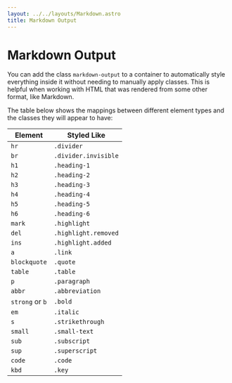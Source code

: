 ```yaml
---
layout: ../../layouts/Markdown.astro
title: Markdown Output
---
```


# Markdown Output

You can add the class `markdown-output` to a container to automatically style everything inside it without needing to manually apply classes. This is helpful when working with HTML that was rendered from some other format, like Markdown.

The table below shows the mappings between different element types and the classes they will appear to have:

| Element         | Styled Like          |
| --------------- | -------------------- |
| `hr`            | `.divider`           |
| `br`            | `.divider.invisible` |
| `h1`            | `.heading-1`         |
| `h2`            | `.heading-2`         |
| `h3`            | `.heading-3`         |
| `h4`            | `.heading-4`         |
| `h5`            | `.heading-5`         |
| `h6`            | `.heading-6`         |
| `mark`          | `.highlight`         |
| `del`           | `.highlight.removed` |
| `ins`           | `.highlight.added`   |
| `a`             | `.link`              |
| `blockquote`    | `.quote`             |
| `table`         | `.table`             |
| `p`             | `.paragraph`         |
| `abbr`          | `.abbreviation`      |
| `strong` or `b` | `.bold`              |
| `em`            | `.italic`            |
| `s`             | `.strikethrough`     |
| `small`         | `.small-text`        |
| `sub`           | `.subscript`         |
| `sup`           | `.superscript`       |
| `code`          | `.code`              |
| `kbd`           | `.key`               |
